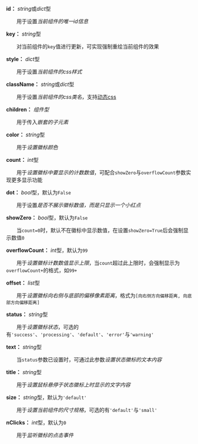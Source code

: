 **id：** *string*或*dict*型

　　用于设置*当前组件的唯一id信息*

**key：** *string*型

　　对当前组件的`key`值进行更新，可实现强制重绘当前组件的效果

**style：** *dict*型

　　用于设置*当前组件的css样式*

**className：** *string*或*dict*型

　　用于设置*当前组件的css类名*，支持[动态css](/advanced-classname)

**children：** *组件型*

　　用于传入*嵌套的子元素*

**color：** *string*型

　　用于*设置徽标颜色*

**count：** *int*型

　　用于*设置徽标中要显示的计数数值*，可配合`showZero`与`overflowCount`参数实现更多显示功能

**dot：** *bool*型，默认为`False`

　　用于设置*是否不展示徽标数值，而是只显示一个小红点*

**showZero：** *bool*型，默认为`False`

　　当`count=0`时，默认不在徽标中显示数值，在设置`showZero=True`后会强制显示数值`0`

**overflowCount：** *int*型，默认为`99`

　　用于*设置徽标计数数值显示上限*，当`count`超过此上限时，会强制显示为`overflowCount+`的格式，如`99+`

**offset：** *list*型

　　用于*设置徽标向右侧与底部的偏移像素距离*，格式为`[向右侧方向偏移距离, 向底部方向偏移距离]`

**status：** *string*型

　　用于*设置徽标状态*，可选的有`'success'`、`'processing'`、`'default'`、`'error'`与`'warning'`

**text：** *string*型

　　当`status`参数已设置时，可通过此参数*设置状态徽标的文本内容*

**title：** *string*型

　　用于*设置鼠标悬停于状态徽标上时显示的文字内容*

**size：** *string*型，默认为`'default'`

　　用于*设置当前组件的尺寸规格*，可选的有`'default'`与`'small'`

**nClicks：** *int*型，默认为`0`

　　用于*监听徽标的点击事件*
